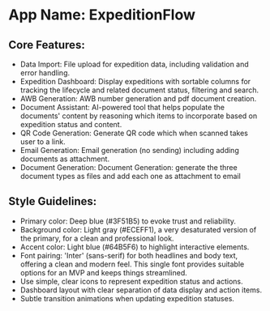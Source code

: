 # **App Name**: ExpeditionFlow

## Core Features:

- Data Import: File upload for expedition data, including validation and error handling.
- Expedition Dashboard: Display expeditions with sortable columns for tracking the lifecycle and related document status, filtering and search.
- AWB Generation: AWB number generation and pdf document creation.
- Document Assistant: AI-powered tool that helps populate the documents' content by reasoning which items to incorporate based on expedition status and content.
- QR Code Generation: Generate QR code which when scanned takes user to a link.
- Email Generation: Email generation (no sending) including adding documents as attachment.
- Document Generation: Document Generation: generate the three document types as files and add each one as attachment to email

## Style Guidelines:

- Primary color: Deep blue (#3F51B5) to evoke trust and reliability.
- Background color: Light gray (#ECEFF1), a very desaturated version of the primary, for a clean and professional look.
- Accent color: Light blue (#64B5F6) to highlight interactive elements.
- Font pairing: 'Inter' (sans-serif) for both headlines and body text, offering a clean and modern feel. This single font provides suitable options for an MVP and keeps things streamlined.
- Use simple, clear icons to represent expedition status and actions.
- Dashboard layout with clear separation of data display and action items.
- Subtle transition animations when updating expedition statuses.